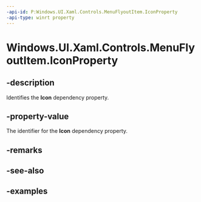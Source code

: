 ```yaml
---
-api-id: P:Windows.UI.Xaml.Controls.MenuFlyoutItem.IconProperty
-api-type: winrt property
---
```


<!-- Property syntax.
public DependencyProperty IconProperty { get; }
-->

# Windows.UI.Xaml.Controls.MenuFlyoutItem.IconProperty

## -description
Identifies the **Icon** dependency property.



## -property-value
The identifier for the **Icon** dependency property.

## -remarks

## -see-also

## -examples

